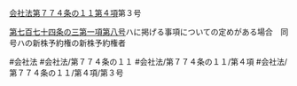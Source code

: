 [会社法第７７４条の１１第４項](会社法＿＿＿＿第７７４条の１１第４項)第３号

[第七百七十四条の三第一項第八号](会社法＿＿＿＿第７７４条の３第１項第８号)ハに掲げる事項についての定めがある場合　同号ハの新株予約権の新株予約権者


#会社法
#会社法/第７７４条の１１
#会社法/第７７４条の１１/第４項
#会社法/第７７４条の１１/第４項/第３号
